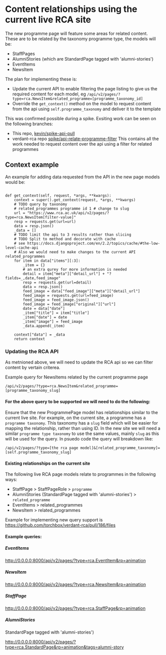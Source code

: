 # Content relationships using the current live RCA site

The new programme page will feature some areas for related content. These are to be related by the taxonomy programme type, the models will be:

- StaffPages
- AlumniStories (which are StandardPage tagged with 'alumni-stories')
- EventItems
- NewsItem

The plan for implementing these is:

- Update the current API to enable filtering the page listing to give us the required content for each model, eg
  `/api/v2/pages/?type=rca.NewsItem&related_programme=[programme_taxonomy_id]`
- Override the `get_context()` method on the model to request content from the api using `self.programme_taxonomy` and deliver it to the template

This was confirmed possible during a spike. Exsiting work can be seen on the following branches:

- This repo, [kevin/spike-api-pull](https://github.com/torchbox/rca-wagtail-2019/tree/kevin/spike-api-pull)
- verdant-rca repo [spike/api-relate-programme-filter](https://github.com/torchbox/verdant-rca/pull/186) This contains all the work needed to request content over the api using a filter for related programmes

## Context example

An example for adding data requested from the API in the new page models would be:

```

def get_context(self, request, *args, **kwargs):
    context = super().get_context(request, *args, **kwargs)
    # TODO query by taxonomy
    # related_programmes programme id 1 # change to slug
    url = "https://www.rca.ac.uk/api/v2/pages/?type=rca.NewsItem[filter-value]"
    resp = requests.get(url=url)
    data = resp.json()
    _data = []
    # TODO limit the api to 3 results rather than slicing
    # TODO Split to method and decorate with cache
    # see https://docs.djangoproject.com/en/2.2/topics/cache/#the-low-level-cache-api
    # Also we would need to make changes to the current API related_programmes
    for item in data["items"][:3]:
        _item = {}
        # an extra qurey for more information is needed
        detail = item["meta"]["detail_url"] + "?fields=_,date,feed_image"
        resp = requests.get(url=detail)
        data = resp.json()
        feed_image = data["feed_image"]["meta"]["detail_url"]
        feed_image = requests.get(url=feed_image)
        feed_image = feed_image.json()
        feed_image = feed_image["original"]["url"]
        date = data["date"]
        _item["title"] = item["title"]
        _item["date"] = date
        _item["image"] = feed_image
        _data.append(_item)

    context["data"] = _data
    return context

```

### Updating the RCA API

As metnioned above, we will need to update the RCA api so we can filter content by vertain criterea.

Example query for NewsItems related by the current programme page

```
/api/v2/pages/?type=rca.NewsItem&related_programme=[programme_taxonomy_slug]
```

#### For the above query to be supported we will need to do the following:

Ensure that the new ProgrammePage model has relationships similar to the current live site. For example, on the current site, a programme has a `programme taxonomy`. This taxonomy has a `slug` field which will be easier for mapping the relationship, rather than using ID. In the new site we will need a similar `programme type taxonomy` to use the same values, mainly `slug` as this will be used for the query. In psuedo code the query will breakdown like:

```
/api/v2/pages/?type=[the rca page model]&[related_programme_taxonomy]=[self.programme_taxonomy_slug]
```

#### Existing relationships on the current site

The following live RCA page models relate to programmes in the following ways:

- StaffPage > StaffPageRole > `programme`
- AlumniStories (StandardPage tagged with 'alumni-stories') > `related_programme`
- EventItems > related_programmes
- NewsItem > related_programmes

Example for implementing new query support is https://github.com/torchbox/verdant-rca/pull/186/files

#### Example queries:

##### EventItems

http://0.0.0.0:8000/api/v2/pages/?type=rca.EventItem&rp=animation

##### NewsItem

http://0.0.0.0:8000/api/v2/pages/?type=rca.NewsItem&rp=animation

##### StaffPage

http://0.0.0.0:8000/api/v2/pages/?type=rca.StaffPage&rp=animation

##### AlumniStories

StandardPage tagged with 'alumni-stories')

http://0.0.0.0:8000/api/v2/pages/?type=rca.StandardPage&rp=animation&tags=alumni-story
